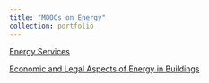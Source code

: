```yaml
---
title: "MOOCs on Energy"
collection: portfolio
---
```



[Energy Services](https://courses.elearning.tecnico.ulisboa.pt/courses/course-v1:MOOCs+esX+2021/about)

[Economic and Legal Aspects of Energy in Buildings](https://partners.elearning.tecnico.ulisboa.pt/courses/course-v1:Partners+elbX+2020/about)
